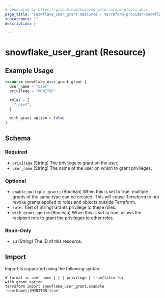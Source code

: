 ```yaml
---
# generated by https://github.com/hashicorp/terraform-plugin-docs
page_title: "snowflake_user_grant Resource - terraform-provider-snowflake"
subcategory: ""
description: |-
  
---
```


# snowflake_user_grant (Resource)



## Example Usage

```terraform
resource snowflake_user_grant grant {
  user_name = "user"
  privilege = "MONITOR"

  roles = [
    "role1",
  ]

  with_grant_option = false
}
```

<!-- schema generated by tfplugindocs -->
## Schema

### Required

- `privilege` (String) The privilege to grant on the user.
- `user_name` (String) The name of the user on which to grant privileges.

### Optional

- `enable_multiple_grants` (Boolean) When this is set to true, multiple grants of the same type can be created. This will cause Terraform to not revoke grants applied to roles and objects outside Terraform.
- `roles` (Set of String) Grants privilege to these roles.
- `with_grant_option` (Boolean) When this is set to true, allows the recipient role to grant the privileges to other roles.

### Read-Only

- `id` (String) The ID of this resource.

## Import

Import is supported using the following syntax:

```shell
# format is user name | | | privilege | true/false for with_grant_option
terraform import snowflake_user_grant.example 'userName|||MONITOR|true'
```
